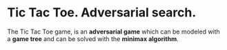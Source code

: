 Tic Tac Toe. Adversarial search.
================================

The Tic Tac Toe game, is an **adversarial game** which can be modeled with a 
**game tree** and can be solved with the **minimax algorithm**. 
